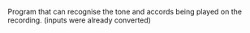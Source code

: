 Program that can recognise the tone and accords being played on the recording.
(inputs were already converted)
